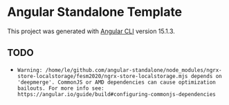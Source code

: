 # Angular Standalone Template

This project was generated with [Angular CLI](https://github.com/angular/angular-cli) version 15.1.3.

## TODO
- `Warning: /home/le/github.com/angular-standalone/node_modules/ngrx-store-localstorage/fesm2020/ngrx-store-localstorage.mjs depends on 'deepmerge'. CommonJS or AMD dependencies can cause optimization bailouts.
For more info see: https://angular.io/guide/build#configuring-commonjs-dependencies`